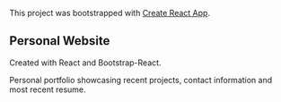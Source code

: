 This project was bootstrapped with [Create React App](https://github.com/facebookincubator/create-react-app).

## Personal Website

Created with React and Bootstrap-React.

Personal portfolio showcasing recent projects, contact information and most recent resume.
